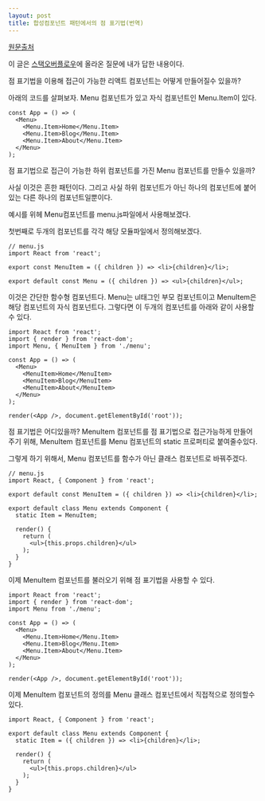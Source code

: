 ```yaml
---
layout: post
title: 합성컴포넌트 패턴에서의 점 표기법(번역)
---
```


[원문출처](https://medium.com/risan/react-component-with-dot-notation-7a9853dbf33b)


이 글은 [스택오버플로우](https://stackoverflow.com/questions/49256472/react-how-to-extend-a-component-that-has-child-components-and-keep-them/49258038#answer-49258038)에 올라온 질문에 내가 답한 내용이다.

점 표기법을 이용해 접근이 가능한 리액트 컴포넌트는 어떻게 만들어질수 있을까? 

아래의 코드를 살펴보자. Menu 컴포넌트가 있고 자식 컴포넌트인 Menu.Item이 있다. 

```react
const App = () => (
  <Menu>
    <Menu.Item>Home</Menu.Item>
    <Menu.Item>Blog</Menu.Item>
    <Menu.Item>About</Menu.Item>
  </Menu>
);
```

점 표기법으로 접근이 가능한 하위 컴포넌트를 가진 Menu 컴포넌트를 만들수 있을까?

사실 이것은 흔한 패턴이다. 그리고 사실 하위 컴포넌트가 아닌 하나의 컴포넌트에 붙어있는 다른 하나의 컴포넌트일뿐이다. 

예시를 위헤 Menu컴포넌트를 menu.js파일에서 사용해보겠다.

첫번째로 두개의 컴포넌트를 각각 해당 모듈파일에서 정의해보겠다.

```react
// menu.js
import React from 'react';

export const MenuItem = ({ children }) => <li>{children}</li>;

export default const Menu = ({ children }) => <ul>{children}</ul>;
```

이것은 간단한 함수형 컴포넌트다. Menu는 ul태그인 부모 컴포넌트이고 MenuItem은 해당 컴포넌트의 자식 컴포넌트다. 그렇다면 이 두개의 컴포넌트를 아래와 같이 사용할수 있다.

```react
import React from 'react';
import { render } from 'react-dom';
import Menu, { MenuItem } from './menu';

const App = () => (
  <Menu>
    <MenuItem>Home</MenuItem>
    <MenuItem>Blog</MenuItem>
    <MenuItem>About</MenuItem>
  </Menu>
);

render(<App />, document.getElementById('root'));
```

점 표기법은 어디있을까? MenuItem 컴포넌트를 점 표기법으로 접근가능하게 만들어주기 위해, MenuItem 컴포넌트를 Menu 컴포넌트의 static 프로퍼티로 붙여줄수있다.

그렇게 하기 위해서, Menu 컴포넌트를 함수가 아닌 클래스 컴포넌트로 바꿔주겠다.

```react
// menu.js
import React, { Component } from 'react';

export default const MenuItem = ({ children }) => <li>{children}</li>;

export default class Menu extends Component {
  static Item = MenuItem;

  render() {
    return (
      <ul>{this.props.children}</ul>
    );
  }
}
```
이제 MenuItem 컴포넌트를 불러오기 위해 점 표기법을 사용할 수 있다.

```react
import React from 'react';
import { render } from 'react-dom';
import Menu from './menu';

const App = () => (
  <Menu>
    <Menu.Item>Home</Menu.Item>
    <Menu.Item>Blog</Menu.Item>
    <Menu.Item>About</Menu.Item>
  </Menu>
);

render(<App />, document.getElementById('root'));
```

이제 MenuItem 컴포넌트의 정의를 Menu 클래스 컴포넌트에서 직접적으로 정의할수 있다.

```react
import React, { Component } from 'react';

export default class Menu extends Component {
  static Item = ({ children }) => <li>{children}</li>;

  render() {
    return (
      <ul>{this.props.children}</ul>
    );
  }
}
```


<!-- ## Google Analytics

Specify `ga_analytics` in your `_config.yml` and restart the server to add Google Analytics tracking code. -->

<!-- ```ruby
# Google Analytics example
ga_analytics: UA-000000-0
``` -->
